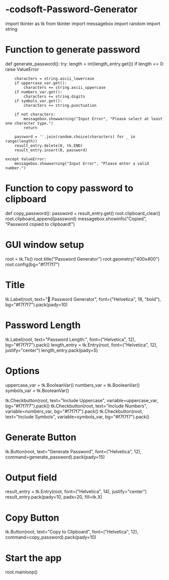 # -codsoft-Password-Generator
import tkinter as tk
from tkinter import messagebox
import random
import string

# Function to generate password
def generate_password():
    try:
        length = int(length_entry.get())
        if length <= 0:
            raise ValueError

        characters = string.ascii_lowercase
        if uppercase_var.get():
            characters += string.ascii_uppercase
        if numbers_var.get():
            characters += string.digits
        if symbols_var.get():
            characters += string.punctuation

        if not characters:
            messagebox.showwarning("Input Error", "Please select at least one character type.")
            return

        password = ''.join(random.choice(characters) for _ in range(length))
        result_entry.delete(0, tk.END)
        result_entry.insert(0, password)

    except ValueError:
        messagebox.showwarning("Input Error", "Please enter a valid number.")

# Function to copy password to clipboard
def copy_password():
    password = result_entry.get()
    root.clipboard_clear()
    root.clipboard_append(password)
    messagebox.showinfo("Copied", "Password copied to clipboard!")

# GUI window setup
root = tk.Tk()
root.title("Password Generator")
root.geometry("400x400")
root.config(bg="#f7f7f7")

# Title
tk.Label(root, text="🔐 Password Generator", font=("Helvetica", 18, "bold"), bg="#f7f7f7").pack(pady=10)

# Password Length
tk.Label(root, text="Password Length:", font=("Helvetica", 12), bg="#f7f7f7").pack()
length_entry = tk.Entry(root, font=("Helvetica", 12), justify="center")
length_entry.pack(pady=5)

# Options
uppercase_var = tk.BooleanVar()
numbers_var = tk.BooleanVar()
symbols_var = tk.BooleanVar()

tk.Checkbutton(root, text="Include Uppercase", variable=uppercase_var, bg="#f7f7f7").pack()
tk.Checkbutton(root, text="Include Numbers", variable=numbers_var, bg="#f7f7f7").pack()
tk.Checkbutton(root, text="Include Symbols", variable=symbols_var, bg="#f7f7f7").pack()

# Generate Button
tk.Button(root, text="Generate Password", font=("Helvetica", 12), command=generate_password).pack(pady=15)

# Output field
result_entry = tk.Entry(root, font=("Helvetica", 14), justify="center")
result_entry.pack(pady=10, padx=20, fill=tk.X)

# Copy Button
tk.Button(root, text="Copy to Clipboard", font=("Helvetica", 12), command=copy_password).pack(pady=10)

# Start the app
root.mainloop()
